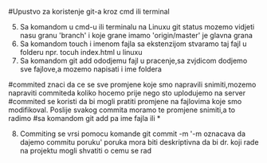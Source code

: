 #Upustvo za koristenje git-a kroz cmd ili terminal

5. Sa komandom u cmd-u ili terminalu na Linuxu git status mozemo vidjeti nasu granu 'branch' i koje grane imamo 'origin/master' je glavna grana
6. Sa komandom touch i imenom fajla sa ekstenzijom stvaramo taj fajl u folderu npr. tocuh index.html u linuxu
7. Sa komandom git add ododjemu fajl u pracenje,sa zvjdicom dodjemo sve fajlove,a mozemo napisati i ime foldera

#commited znaci da ce se sve promjene koje smo napravili snimiti,mozemo napraviti commiteda koliko hocemo prije nego sto uplodujemo na server
#commited se koristi da bi mogli pratiti promjene na fajlovima koje smo modifikoval. Poslije svakog commita moramo te promjene snimiti,a to radimo
#sa komandom git add pa ime fajla ili *

8. Commiting se vrsi pomocu komande git commit -m '-m oznacava da dajemo commitu poruku' poruka mora biti deskriptivna da bi dr. koji rade na projektu mogli shvatiti o cemu se rad
